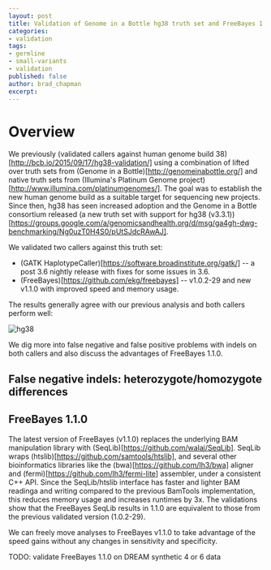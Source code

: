 ```yaml
---
layout: post
title: Validation of Genome in a Bottle hg38 truth set and FreeBayes 1.1.0
categories:
- validation
tags:
- germline
- small-variants
- validation
published: false
author: brad_chapman
excerpt:
---
```


# Overview

We previously (validated callers against human genome build 38)[http://bcb.io/2015/09/17/hg38-validation/]
using a combination of lifted over truth sets from (Genome in a Bottle)[http://genomeinabottle.org/] and
native truth sets from (Illumina's Platinum Genome
project)[http://www.illumina.com/platinumgenomes/].
The goal was to establish
the new human genome build as a suitable target for sequencing new projects.
Since then, hg38 has seen increased adoption and the Genome in a Bottle
consortium released (a new truth set with support for hg38
(v3.3.1))[https://groups.google.com/a/genomicsandhealth.org/d/msg/ga4gh-dwg-benchmarking/Ng0uzT0H4S0/pUtSJdcRAwAJ].

We validated two callers against this truth set:

- (GATK HaplotypeCaller)[https://software.broadinstitute.org/gatk/] -- a post
   3.6 nightly release with fixes for some issues in 3.6.
- (FreeBayes)[https://github.com/ekg/freebayes] -- v1.0.2-29 and new v1.1.0 with
  improved speed and memory usage.

The results generally agree with our previous analysis and both callers perform well:

![hg38](http://i.imgur.com/32TCGi3.png)

We dig more into false negative and false positive problems with indels on both
callers and also discuss the advantages of FreeBayes 1.1.0.

## False negative indels: heterozygote/homozygote differences

## FreeBayes 1.1.0

The latest version of FreeBayes (v1.1.0) replaces the underlying BAM
manipulation library with (SeqLib)[https://github.com/walaj/SeqLib]. SeqLib
wraps (htslib)[https://github.com/samtools/htslib], and several other
bioinformatics libraries like the (bwa)[https://github.com/lh3/bwa] aligner and
(fermi)[https://github.com/lh3/fermi-lite] assembler, under a consistent C++
API. Since the SeqLib/htslib interface has faster and lighter BAM readinga and
writing compared to the previous BamTools implementation, this reduces memory
usage and increases runtimes by 3x. The validations show that the FreeBayes
SeqLib results in 1.1.0 are equivalent to those from the previous validated
version (1.0.2-29).

We can freely move analyses to FreeBayes v1.1.0 to take advantage of the speed
gains without any changes in sensitivity and specificity.

TODO: validate FreeBayes 1.1.0 on DREAM synthetic 4 or 6 data
